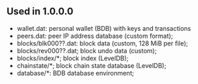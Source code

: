 Used in 1.0.0.0
---------------------
* wallet.dat: personal wallet (BDB) with keys and transactions
* peers.dat: peer IP address database (custom format);
* blocks/blk000??.dat: block data (custom, 128 MiB per file);
* blocks/rev000??.dat; block undo data (custom);
* blocks/index/*; block index (LevelDB);
* chainstate/*; block chain state database (LevelDB);
* database/*: BDB database environment;